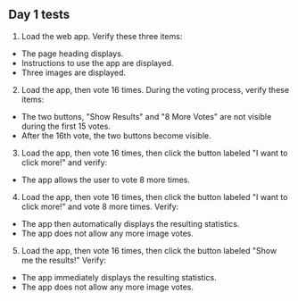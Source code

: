 ## Day 1 tests

1. Load the web app. Verify these three items:
  - The page heading displays.
  - Instructions to use the app are displayed.
  - Three images are displayed.
2. Load the app, then vote 16 times. During the voting process, verify these items:
  - The two buttons, "Show Results" and "8 More Votes" are not visible during the first 15 votes.
  - After the 16th vote, the two buttons become visible.
3. Load the app, then vote 16 times, then click the button labeled "I want to click more!" and verify:
  - The app allows the user to vote 8 more times.
4. Load the app, then vote 16 times, then click the button labeled "I want to click more!" and vote 8 more times. Verify:
  - The app then automatically displays the resulting statistics.
  - The app does not allow any more image votes.
5. Load the app, then vote 16 times, then click the button labeled "Show me the results!" Verify:
  - The app immediately displays the resulting statistics.
  - The app does not allow any more image votes.
